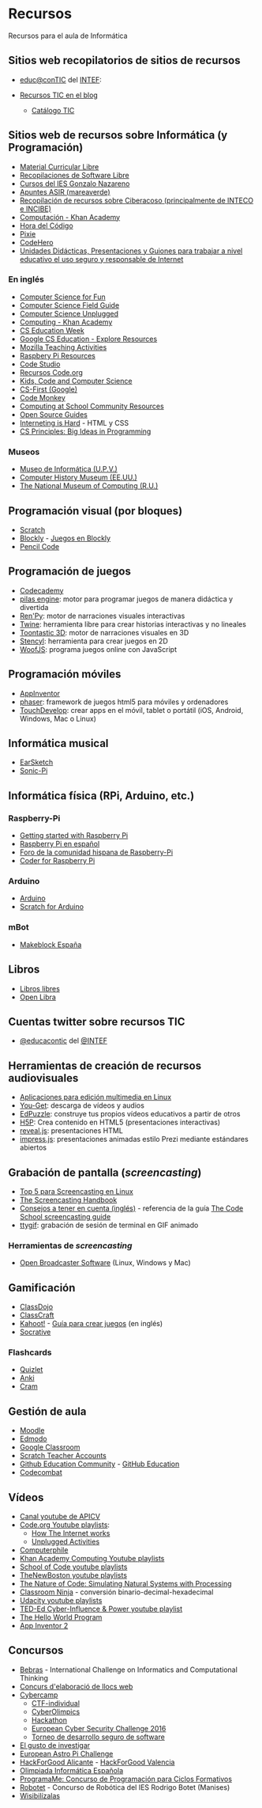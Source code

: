 # Recursos

Recursos para el aula de Informática

## Sitios web recopilatorios de sitios de recursos

* [educ@conTIC](http://www.educacontic.es/) del [INTEF](http://educalab.es/intef):
  
* [Recursos TIC en el blog](http://www.educacontic.es/blog/recursos-tic)
  * [Catálogo TIC](http://www.educacontic.es/catalogo-tic)
  
## Sitios web de recursos sobre Informática (y Programación)

* [Material Curricular Libre](http://mclibre.org/)
* [Recopilaciones de Software Libre](http://www.cdlibre.org/)
* [Cursos del IES Gonzalo Nazareno](http://informatica.gonzalonazareno.org/plataforma/)
* [Apuntes ASIR (mareaverde)](http://www.apuntesmareaverde.org.es/grupos/inf/)
* [Recopilación de recursos sobre Ciberacoso (principalmente de INTECO e INCIBE)](https://www.mecd.gob.es/educacion-mecd/mc/convivencia-escolar/recursos/materiales-otros-recursos/ciberacoso.html)
* [Computación - Khan Academy](https://es.khanacademy.org/computing)
* [Hora del Código](https://hourofcode.com/es)
* [Pixie](http://pixie.es/)
* [CodeHero](http://codehero.co/)
* [Unidades Didácticas, Presentaciones y Guiones para trabajar a nivel educativo el uso seguro y responsable de Internet](https://menores.osi.es/escuela-cibersegura/programa-jornadas-escolares-uso-seguro-y-responsable-red/descargar-materiales)


### En inglés

* [Computer Science for Fun](http://www.cs4fn.org/)
* [Computer Science Field Guide](http://www.csfieldguide.org.nz/)
* [Computer Science Unplugged](http://csunplugged.org/)
* [Computing - Khan Academy](https://khanacademy.org/computing)
* [CS Education Week](https://csedweek.org/csteacher)
* [Google CS Education - Explore Resources](https://www.google.com/edu/cs/explore.html)
* [Mozilla Teaching Activities](https://learning.mozilla.org/en-US/activities)
* [Raspbery Pi Resources](https://www.raspberrypi.org/resources/)
* [Code Studio](https://studio.code.org/)
* [Recursos Code.org](https://code.org/learn)
* [Kids, Code and Computer Science](https://www.kidscodecs.com/)
* [CS-First (Google)](https://www.cs-first.com/)
* [Code Monkey](https://www.playcodemonkey.com/)
* [Computing at School Community Resources](https://community.computingatschool.org.uk/resources)
* [Open Source Guides](https://opensource.guide/)
* [Interneting is Hard](https://internetingishard.com/) - HTML y CSS
* [CS Principles: Big Ideas in Programming](http://interactivepython.org/runestone/static/StudentCSP/index.html)

### Museos

* [Museo de Informática (U.P.V.)](http://museo.inf.upv.es/)
* [Computer History Museum (EE.UU.)](http://www.computerhistory.org/)
* [The National Museum of Computing (R.U.)](http://www.tnmoc.org/)

## Programación visual (por bloques)

* [Scratch](https://scratch.mit.edu/)
* [Blockly](https://developers.google.com/blockly/) - [Juegos en Blockly](https://blockly-games.appspot.com/)
* [Pencil Code](https://pencilcode.net/)

## Programación de juegos

* [Codecademy](https://www.codecademy.com/es)
* [pilas engine](http://pilas-engine.com.ar/): motor para programar juegos de manera didáctica y divertida
* [Ren'Py](https://www.renpy.org/): motor de narraciones visuales interactivas
* [Twine](https://twinery.org/): herramienta libre para crear historias interactivas y no lineales
* [Toontastic 3D](https://toontastic.withgoogle.com/): motor de narraciones visuales en 3D
* [Stencyl](http://www.stencyl.com/): herramienta para crear juegos en 2D
* [WoofJS](http://woofjs.com/): programa juegos online con JavaScript

## Programación móviles

* [AppInventor](http://appinventor.mit.edu/explore/)
* [phaser](https://phaser.io/): framework de juegos html5 para móviles y ordenadores
* [TouchDevelop](https://www.touchdevelop.com/): crear apps en el móvil, tablet o portátil (iOS, Android, Windows, Mac o Linux)

## Informática musical

* [EarSketch](https://earsketch.gatech.edu/)
* [Sonic-Pi](http://sonic-pi.net/)

## Informática física (RPi, Arduino, etc.)

### Raspberry-Pi

* [Getting started with Raspberry Pi](https://opensource.com/article/16/12/getting-started-raspberry-pi)
* [Raspberry Pi en español](http://www.raspberryshop.es/)
* [Foro de la comunidad hispana de Raspberry-Pi](http://www.raspberrypi-spanish.es/foro/)
* [Coder for Raspberry Pi](https://googlecreativelab.github.io/coder/)

### Arduino

* [Arduino](https://www.arduino.cc/)
* [Scratch for Arduino](http://s4a.cat/index_es.html)

### mBot

* [Makeblock España](https://www.makeblock.es/)

## Libros

* [Libros libres](https://github.com/vhf/free-programming-books/blob/master/free-programming-books-es.md)
* [Open Libra](https://openlibra.com/es/collection)

## Cuentas twitter sobre recursos TIC

* [@educacontic](https://twitter.com/educacontic) del [@INTEF](https://twitter.com/educaintef)

## Herramientas de creación de recursos audiovisuales

* [Aplicaciones para edición multimedia en Linux](http://www.technodyan.com/aplicaciones-edicion-multimedia-linux/)
* [You-Get](https://you-get.org/): descarga de vídeos y audios
* [EdPuzzle](https://edpuzzle.com/): construye tus propios vídeos educativos a partir de otros
* [H5P](https://h5p.org/): Crea contenido en HTML5 (presentaciones interactivas)
* [reveal.js](https://github.com/hakimel/reveal.js): presentaciones HTML
* [impress.js](https://github.com/impress/impress.js): presentaciones animadas estilo Prezi mediante estándares abiertos

## Grabación de pantalla (*screencasting*)

* [Top 5 para Screencasting en Linux](http://blog.desdelinux.net/top-5-para-screencasting-en-linux/)
* [The Screencasting Handbook](http://thescreencastinghandbook.com/)
* [Consejos a tener en cuenta (inglés)](https://gist.github.com/Gregg/968534) - referencia de la guía [The Code School screencasting guide](https://www.codeschool.com/screencasting)
* [ttygif](https://github.com/sugyan/ttygif): grabación de sesión de terminal en GIF animado

### Herramientas de *screencasting*

* [Open Broadcaster Software](https://obsproject.com/) (Linux, Windows y Mac)

## Gamificación

* [ClassDojo](https://www.classdojo.com/es-es/)
* [ClassCraft](http://www.classcraft.com/es/)
* [Kahoot!](https://getkahoot.com/) - [Guía para crear juegos](https://files.getkahoot.com/academy/Kahoot_Academy_Guide_1st_Ed_-_September_2016.pdf) (en inglés)
* [Socrative](https://www.socrative.com/)

### Flashcards

* [Quizlet](https://quizlet.com/)
* [Anki](https://apps.ankiweb.net/)
* [Cram](http://www.cram.com/)

## Gestión de aula

* [Moodle](https://moodle.org/)
* [Edmodo](https://www.edmodo.com/?language=es)
* [Google Classroom](https://classroom.google.com/)
* [Scratch Teacher Accounts](https://scratch.mit.edu/educators/#teacher-accounts)
* [Github Education Community](https://education.github.community/) - [GitHub Education](https://education.github.com/)
* [Codecombat](https://codecombat.com/)

## Vídeos

* [Canal youtube de APICV](https://www.youtube.com/channel/UCdtS1K-lMH9psoShIiYJYFg)
* [Code.org Youtube playlists](https://www.youtube.com/user/CodeOrg/playlists):
  * [How The Internet works](https://www.youtube.com/playlist?list=PLzdnOPI1iJNfMRZm5DDxco3UdsFegvuB7)
  * [Unplugged Activities](https://www.youtube.com/playlist?list=PLzdnOPI1iJNerXmhWGR_V-8vWPe0v62DE)
* [Computerphile](https://www.youtube.com/user/Computerphile/)
* [Khan Academy Computing Youtube playlists](https://www.youtube.com/channel/UCye0TMXdb_zdfvVgXA0XtkA/playlists)
* [School of Code youtube playlists](https://www.youtube.com/channel/UCINg1S61mpN7dZW8vR2ikCw/playlists)
* [TheNewBoston youtube playlists](https://www.youtube.com/user/thenewboston/playlists)
* [The Nature of Code: Simulating Natural Systems with Processing](https://www.youtube.com/user/shiffman/playlists?shelf_id=6&view=50&sort=dd)
* [Classroom Ninja](https://www.youtube.com/channel/UCLBtrJ27GrzxX3_2xerBEXQ) - conversión binario-decimal-hexadecimal
* [Udacity youtube playlists](https://www.youtube.com/user/Udacity/playlists)
* [TED-Ed Cyber-Influence & Power youtube playlist](https://www.youtube.com/playlist?list=PLJicmE8fK0EjmM_h5SlfvmbW_ZxKjLzHR)
* [The Hello World Program](https://www.youtube.com/user/helloworldprogram/)
* [App Inventor 2](https://www.youtube.com/playlist?list=PLoq0YHvpcFc4rSIM20-E9HLuYw84M9mhg)

## Concursos

* [Bebras](http://bebras.org/) - International Challenge on Informatics and Computational Thinking
* [Concurs d'elaboració de llocs web](http://websalpunt.cat/)
* [Cybercamp](https://cybercamp.es/)
    * [CTF-individual](https://cybercamp.es/competiciones/ctf-individual)
    * [CyberOlimpics](https://cybercamp.es/competiciones/cyberolympics)
    * [Hackathon](https://cybercamp.es/competiciones/hackathon)
    * [European Cyber Security Challenge 2016](https://cybercamp.es/competiciones/ECSC2016)
    * [Torneo de desarrollo seguro de software](https://cybercamp.es/competiciones/desarrollo-seguro)
* [El gusto de investigar](https://sites.google.com/site/elgustodeinvestigar/)
* [European Astro Pi Challenge](http://www.esa.int/Education/Teachers_Corner/European_Astro_Pi_Challenge_Code_your_ISS_experiment_-_more_details)
* [HackForGood Alicante](http://hackforgood.net/alicante/) - [HackForGood Valencia](http://hackforgood.net/valencia/)
* [Olimpiada Informática Española](https://olimpiada-informatica.org/)
* [ProgramaMe: Concurso de Programación para Ciclos Formativos](http://programa-me.com/)
* [Robotet](http://imasdtecnologia.com/robotet/) - Concurso de Robótica del IES Rodrigo Botet (Manises)
* [Wisibilízalas](https://portal.upf.edu/web/mdm-dtic/wisibilizalas)
